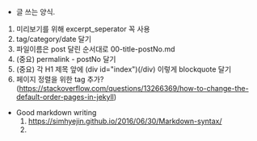 - 글 쓰는 양식.
1. 미리보기를 위해 excerpt_seperator 꼭 사용
2. tag/category/date 달기
3. 파일이름은 post 달린 순서대로 00-title-postNo.md
4. (중요) permalink - postNo 달기 
5. (중요) 각 H1 제목 앞에 (div id="index")(/div) 이렇게 blockquote 달기
6. 페이지 정렬을 위한 tag 추가? (https://stackoverflow.com/questions/13266369/how-to-change-the-default-order-pages-in-jekyll)

- Good markdown writing
  1. https://simhyejin.github.io/2016/06/30/Markdown-syntax/
  2. 